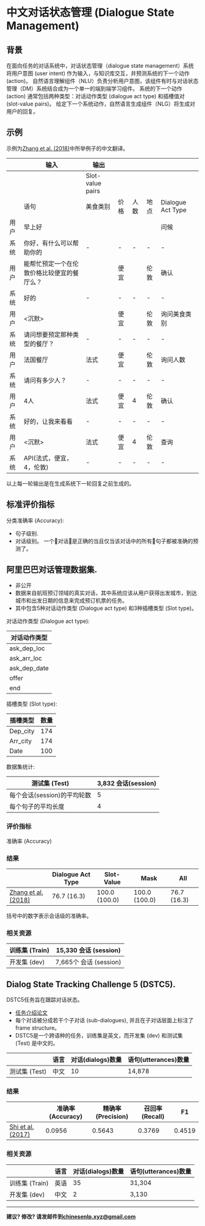 # 中文对话状态管理 (Dialogue State Management)

## 背景

在面向任务的对话系统中，对话状态管理（dialogue state management）系统将用户意图 (user intent) 作为输入，与知识库交互，并预测系统的下一个动作 (action)。 自然语言理解组件（NLU）负责分析用户意图，该组件有时与对话状态管理（DM）系统结合成为一个单一的端到端学习组件。 系统的下一个动作 (action) 通常包括两种类型：对话动作类型 (dialogue act type) 和插槽值对 (slot-value pairs)。 给定下一个系统动作，自然语言生成组件（NLG）将生成对用户的回复。

## 示例

示例为[Zhang et al. (2018)](https://arxiv.org/pdf/1805.00150.pdf)中所举例子的中文翻译。

|   | 输入 | 输出 |  |  |  |  |
| --- | --- | --- | --- | --- | --- | --- |
|   |  | Slot-value pairs |  |  |  |  |
|   | 语句 | 美食类别 | 价格 | 人数 | 地点 | Dialogue Act Type |
|  用户 | 早上好 |  |  |  |  | 问候 |
|  系统 | 你好，有什么可以帮助你的 | - | - | - | - | - |
|  用户 | 能帮忙预定一个在伦敦价格比较便宜的餐厅么？ |  | 便宜 |  | 伦敦 | 确认 |
|  系统 | 好的 | - | - | - | - | - |
|  用户 | <沉默> |  | 便宜 |  | 伦敦 | 询问美食类别 |
|  系统 | 请问想要预定那种类型的餐厅？ | - | - | - | - | - |
|  用户 | 法国餐厅 | 法式 | 便宜 |  | 伦敦 | 询问人数 |
|  系统 | 请问有多少人？ | - | - | - | - | - |
|  用户 | 4人 | 法式 | 便宜 | 4 | 伦敦 | 确认 |
|  系统 | 好的，让我来看看 | - | - | - | - | - |
|  用户 | <沉默> | 法式 | 便宜 | 4 | 伦敦 | 查询 |
|  系统 | API(法式，便宜，4，伦敦) | - | - | - | - | - |

以上每一轮输出是在生成系统下一轮回复之前生成的。

## 标准评价指标

分类准确率 (Accuracy): 
* 句子级别.
* 对话级别。 一个对话是正确的当且仅当该对话中的所有句子都被准确的预测了。


## <span class="t">阿里巴巴对话管理数据集</span>.
* 非公开
* 数据来自航班预订领域的真实对话，其中系统应该从用户获得出发城市，到达城市和出发日期的信息来完成预订机票的任务。 
* 其中包含5种对话动作类型 (Dialogue act type) 和3种插槽类型 (Slot type)。


对话动作类型 (Dialogue act type):

|  对话动作类型 |
| --- |
|  ask_dep_loc |
|  ask_arr_loc |
|  ask_dep_date |
|  offer |
|  end |

插槽类型 (Slot type):

|  插槽类型 | 数量 |
| --- | --- |
|  Dep_city | 174 |
|  Arr_city | 174 |
|  Date | 100 |

数据集统计:

|  测试集 (Test) | 3,832 会话(session) |
| --- | --- |
|  每个会话(session)的平均轮数 | 5 |
|  每个句子的平均长度 | 4 |

### 评价指标

准确率 (Accuracy)

### 结果

|   | Dialogue Act Type | Slot-Value | Mask | All |
| --- | --- | --- | --- | --- |
|  [Zhang et al. (2018)](https://arxiv.org/pdf/1805.00150.pdf) | 76.7 (16.3) | 100.0 (100.0) | 100.0 (100.0) | 76.7 (16.3) |

括号中的数字表示会话级的准确率。

### 相关资源

|  训练集 (Train) | 15,330 会话 (session) |
| --- | --- |
|  开发集 (dev) | 7,665个 会话 (session) |


## <span class="t">Dialog State Tracking Challenge 5 (DSTC5)</span>.

DSTC5任务旨在跟踪对话状态。
* [任务介绍论文](http://workshop.colips.org/dstc5/papers/0000511.pdf)
* 每个对话被分成若干个子对话 (sub-dialogues), 并且在子对话层面上标注了frame structure。
* DSTC5是一个跨语种的任务，训练集是英文，而开发集 (dev) 和测试集 (Test) 是中文的。

|   | 语言 | 对话(dialogs)数量 | 语句(utterances)数量 |
| --- | --- | --- | --- |
|  测试集 (Test) | 中文 | 10 | 14,878 |

### 结果

|   | 准确率 (Accuracy) | 精确率 (Precision) | 召回率 (Recall) | F1 |
| --- | --- | --- | --- | --- |
|  [Shi et al. (2017)](https://arxiv.org/pdf/1701.06247.pdf) | 0.0956 | 0.5643 | 0.3769 | 0.4519 |

### 相关资源


|   | 语言 | 对话(dialogs)数量 | 语句(utterances)数量 |
| --- | --- | --- | --- |
|  训练集 (Train) | 英语 | 35 | 31,304 |
|  开发集 (dev) | 中文 | 2 | 3,130 |

---

**建议? 修改? 请发邮件到[chinesenlp.xyz@gmail.com](mailto:chinesenlp.xyz@gmail.com)**


